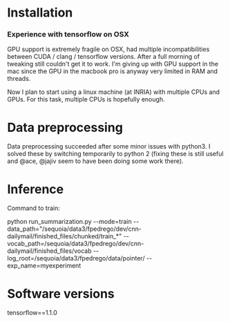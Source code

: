 
# Installation

### Experience with tensorflow on OSX

GPU support is extremely fragile on OSX, had multiple incompatibilities between CUDA / clang / tensorflow versions. After a full morning of tweaking still couldn't get it to work. I'm giving up with GPU support in the mac since the GPU in the macbook pro is anyway very limited in RAM and threads.

Now I plan to start using a linux machine (at INRIA) with multiple CPUs and GPUs. For this task, multiple CPUs is hopefully enough.

# Data preprocessing

Data preprocessing succeeded after some minor issues with python3. I solved these by switching temporarily to python 2 (fixing these is still useful and @ace, @jajiv seem to have been doing some work there).

# Inference

Command to train:

python run_summarization.py --mode=train --data_path="/sequoia/data3/fpedrego/dev/cnn-
dailymail/finished_files/chunked/train_*" --vocab_path=/sequoia/data3/fpedrego/dev/cnn-dailymail/finished_files/vocab --log_root=/sequoia/data3/fpedrego/data/pointer/ --exp_name=myexperiment


# Software versions
tensorflow==1.1.0
